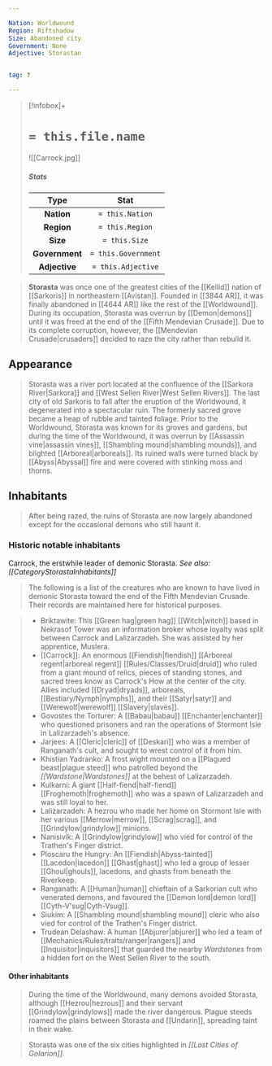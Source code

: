 ```yaml
---

Nation: Worldwound
Region: Riftshadow
Size: Abandoned city
Government: None
Adjective: Storastan


tag: ❓

---
```


> [!infobox]+
> #  `= this.file.name`
> ![[Carrock.jpg]]
> ##### Stats
> Type | Stat |
> :---:|:---:|
> **Nation** | `= this.Nation` |
> **Region** | `= this.Region` |
> **Size** | `= this.Size` |
> **Government** | `= this.Government` |
> **Adjective** | `= this.Adjective` |



> **Storasta** was once one of the greatest cities of the [[Kellid]] nation of [[Sarkoris]] in northeastern [[Avistan]]. Founded in [[3844 AR]], it was finally abandoned in [[4644 AR]] like the rest of the [[Worldwound]]. During its occupation, Storasta was overrun by [[Demon|demons]] until it was freed at the end of the [[Fifth Mendevian Crusade]]. Due to its complete corruption, however, the [[Mendevian Crusade|crusaders]] decided to raze the city rather than rebuild it.



## Appearance

> Storasta was a river port located at the confluence of the [[Sarkora River|Sarkora]] and [[West Sellen River|West Sellen Rivers]]. The last city of old Sarkoris to fall after the eruption of the Worldwound, it degenerated into a spectacular ruin. The formerly sacred grove became a heap of rubble and tainted foliage.
> Prior to the Worldwound, Storasta was known for its groves and gardens, but during the time of the Worldwound, it was overrun by [[Assassin vine|assassin vines]], [[Shambling mound|shambling mounds]], and blighted [[Arboreal|arboreals]]. Its ruined walls were turned black by [[Abyss|Abyssal]] fire and were covered with stinking moss and thorns.


## Inhabitants

> After being razed, the ruins of Storasta are now largely abandoned except for the occasional demons who still haunt it.


### Historic notable inhabitants

 
 Carrock, the erstwhile leader of demonic Storasta.
*See also: [[CategoryStorastaInhabitants]]*
> The following is a list of the creatures who are known to have lived in demonic Storasta toward the end of the Fifth Mendevian Crusade. Their records are maintained here for historical purposes.

> - Briktawite: This [[Green hag|green hag]] [[Witch|witch]] based in Nekrasof Tower was an information broker whose loyalty was split between Carrock and Lalizarzadeh. She was assisted by her apprentice, Muslera.
> - [[Carrock]]: An enormous [[Fiendish|fiendish]] [[Arboreal regent|arboreal regent]] [[Rules/Classes/Druid|druid]] who ruled from a giant mound of relics, pieces of standing stones, and sacred trees know as Carrock's How at the center of the city. Allies included [[Dryad|dryads]], arboreals, [[Bestiary/Nymph|nymphs]], and their [[Satyr|satyr]] and [[Werewolf|werewolf]] [[Slavery|slaves]].
> - Govostes the Torturer: A [[Babau|babau]] [[Enchanter|enchanter]] who questioned prisoners and ran the operations of Stormont Isle in Lalizarzadeh's absence.
> - Jarjees: A [[Cleric|cleric]] of [[Deskari]] who was a member of Ranganath's cult, and sought to wrest control of it from him.
> - Khistian Yadranko: A frost wight mounted on a [[Plagued beast|plague steed]] who patrolled beyond the *[[Wardstone|Wardstones]]* at the behest of Lalizarzadeh.
> - Kulkarni: A giant [[Half-fiend|half-fiend]] [[Froghemoth|froghemoth]] who was a spawn of Lalizarzadeh and was still loyal to her.
> - Lalizarzadeh: A hezrou who made her home on Stormont Isle with her various [[Merrow|merrow]], [[Scrag|scrag]], and [[Grindylow|grindylow]] minions.
> - Nanisivik: A [[Grindylow|grindylow]] who vied for control of the Trathen's Finger district.
> - Ploscaru the Hungry: An [[Fiendish|Abyss-tainted]] [[Lacedon|lacedon]] [[Ghast|ghast]] who led a group of lesser [[Ghoul|ghouls]], lacedons, and ghasts from beneath the Riverkeep.
> - Ranganath: A [[Human|human]] chieftain of a Sarkorian cult who venerated demons, and favoured the [[Demon lord|demon lord]] [[Cyth-V'sug|Cyth-Vsug]].
> - Siukim: A [[Shambling mound|shambling mound]] cleric who also vied for control of the Trathen's Finger district.
> - Trudean Delashaw: A human [[Abjurer|abjurer]] who led a team of [[Mechanics/Rules/traits/ranger|rangers]] and [[Inquisitor|inquisitors]] that guarded the nearby *Wardstones* from a hidden fort on the West Sellen River to the south.

#### Other inhabitants

> During the time of the Worldwound, many demons avoided Storasta, although [[Hezrou|hezrous]] and their servant [[Grindylow|grindylows]] made the river dangerous. Plague steeds roamed the plains between Storasta and [[Undarin]], spreading taint in their wake.


> Storasta was one of the six cities highlighted in *[[Lost Cities of Golarion]]*.







